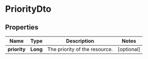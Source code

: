 

# PriorityDto

## Properties

Name | Type | Description | Notes
------------ | ------------- | ------------- | -------------
**priority** | **Long** | The priority of the resource. |  [optional]




